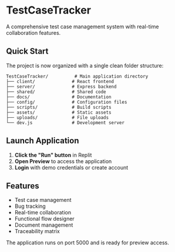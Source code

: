 # TestCaseTracker

A comprehensive test case management system with real-time collaboration features.

## Quick Start

The project is now organized with a single clean folder structure:

```
TestCaseTracker/          # Main application directory
├── client/              # React frontend
├── server/              # Express backend  
├── shared/              # Shared code
├── docs/                # Documentation
├── config/              # Configuration files
├── scripts/             # Build scripts
├── assets/              # Static assets
├── uploads/             # File uploads
└── dev.js               # Development server
```

## Launch Application

1. **Click the "Run" button** in Replit
2. **Open Preview** to access the application
3. **Login** with demo credentials or create account

## Features

- Test case management
- Bug tracking
- Real-time collaboration 
- Functional flow designer
- Document management
- Traceability matrix

The application runs on port 5000 and is ready for preview access.